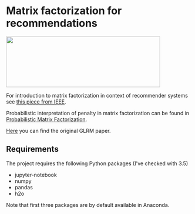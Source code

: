# Matrix factorization for recommendations

<img src="http://docs.h2o.ai/h2o/latest-stable/h2o-docs/_images/glrm_matrix_decomposition.png" height="138" width="419" >

For introduction to matrix factorization in context of recommender systems see [this piece from IEEE](http://www.columbia.edu/~jwp2128/Teaching/E4903/papers/ieeecomputer.pdf).

Probabilistic interpretation of penalty in matrix factorization can be found in [Probabilistic Matrix Factorization](https://www.cs.toronto.edu/~amnih/papers/pmf.pdf).

[Here](https://web.stanford.edu/~boyd/papers/pdf/glrm.pdf) you can find the original GLRM paper.

## Requirements
The project requires the following Python packages (I've checked with 3.5)
* jupyter-notebook
* numpy
* pandas
* h2o

Note that first three packages are by default available in Anaconda. 
